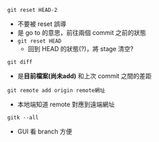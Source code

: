 ﻿



```git reset HEAD-2```
- 不要被 reset 誤導
- 是 go to 的意思，前往兩個 commit 之前的狀態
- ```git reset HEAD``` 
    - 回到 HEAD 的狀態(?)，將 stage 清空?

```git diff```
- 是**目前檔案(尚未add)** 和上次 commit 之間的差距

```git remote add origin remote網址```
- 本地端知道 remote 對應到遠端網址


```gitk --all```
- GUI 看 branch 方便














